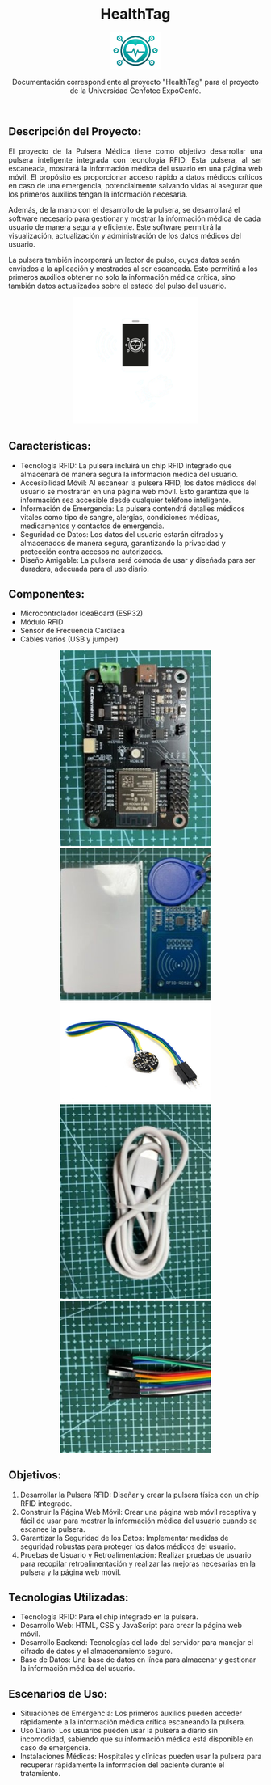

<div align="center">
<h1> 
  HealthTag
</h1>
<p align="center"> 
  <img src="Imagenes/logoSoloImagen.png" alt="Logo" width="100" />
</p>

Documentación correspondiente al proyecto "HealthTag" para el proyecto de la Universidad Cenfotec ExpoCenfo.
</div>

<br/>

<h2>Descripción del Proyecto:</h2> 

<p align="justify">El proyecto de la Pulsera Médica tiene como objetivo desarrollar una pulsera inteligente integrada con tecnología RFID. Esta pulsera, al ser escaneada, mostrará la información médica del usuario en una página web móvil. El propósito es proporcionar acceso rápido a datos médicos críticos en caso de una emergencia, potencialmente salvando vidas al asegurar que los primeros auxilios tengan la información necesaria.

<br/>

Además, de la mano con el desarrollo de la pulsera, se desarrollará el software necesario para gestionar y mostrar la información médica de cada usuario de manera segura y eficiente. Este software permitirá la visualización, actualización y administración de los datos médicos del usuario.


La pulsera también incorporará un lector de pulso, cuyos datos serán enviados a la aplicación y mostrados al ser escaneada. Esto permitirá a los primeros auxilios obtener no solo la información médica crítica, sino también datos actualizados sobre el estado del pulso del usuario.</p>

<p align="center"> 
  <img src="Imagenes/Scan.png" alt="Logo" width="250"/>
</p>

## Características:
- Tecnología RFID: La pulsera incluirá un chip RFID integrado que almacenará de manera segura la información médica del usuario.
- Accesibilidad Móvil: Al escanear la pulsera RFID, los datos médicos del usuario se mostrarán en una página web móvil. Esto garantiza que la información sea accesible desde cualquier teléfono inteligente.
- Información de Emergencia: La pulsera contendrá detalles médicos vitales como tipo de sangre, alergias, condiciones médicas, medicamentos y contactos de emergencia.
- Seguridad de Datos: Los datos del usuario estarán cifrados y almacenados de manera segura, garantizando la privacidad y protección contra accesos no autorizados.
- Diseño Amigable: La pulsera será cómoda de usar y diseñada para ser duradera, adecuada para el uso diario.

## Componentes:

- Microcontrolador IdeaBoard (ESP32)
- Módulo RFID
- Sensor de Frecuencia Cardíaca
- Cables varios (USB y jumper)

<p align="center"> 
  <img src="Imagenes/Board.jpg" alt="Logo" width="300"/><img src="Imagenes/RFID.jpg" alt="Logo" width="300"/><img src="Imagenes/Sensor-de-Pulso-Cardiaco_2.jpg" alt="Logo" width="300"/><img src="Imagenes/USB.jpg" alt="Logo" width="300"/><img src="Imagenes/Jumpers.jpg" alt="Logo" width="300"/>
</p>

## Objetivos:
1. Desarrollar la Pulsera RFID: Diseñar y crear la pulsera física con un chip RFID integrado.
2. Construir la Página Web Móvil: Crear una página web móvil receptiva y fácil de usar para mostrar la información médica del usuario cuando se escanee la pulsera.
3. Garantizar la Seguridad de los Datos: Implementar medidas de seguridad robustas para proteger los datos médicos del usuario.
4. Pruebas de Usuario y Retroalimentación: Realizar pruebas de usuario para recopilar retroalimentación y realizar las mejoras necesarias en la pulsera y la página web móvil.

## Tecnologías Utilizadas:
- Tecnología RFID: Para el chip integrado en la pulsera.
- Desarrollo Web: HTML, CSS y JavaScript para crear la página web móvil.
- Desarrollo Backend: Tecnologías del lado del servidor para manejar el cifrado de datos y el almacenamiento seguro.
- Base de Datos: Una base de datos en línea para almacenar y gestionar la información médica del usuario.

  

## Escenarios de Uso:
- Situaciones de Emergencia: Los primeros auxilios pueden acceder rápidamente a la información médica crítica escaneando la pulsera.
- Uso Diario: Los usuarios pueden usar la pulsera a diario sin incomodidad, sabiendo que su información médica está disponible en caso de emergencia.
- Instalaciones Médicas: Hospitales y clínicas pueden usar la pulsera para recuperar rápidamente la información del paciente durante el tratamiento.

</body>
